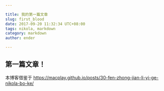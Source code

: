 ```yaml
---

title: 我的第一篇文章
slug: first_blood
date: 2017-09-20 11:32:34 UTC+08:00
tags: nikola, markdown
category: markdown
author: ender

---
```


## 第一篇文章！
本博客借鉴于  https://macplay.github.io/posts/30-fen-zhong-jian-li-yi-ge-nikola-bo-ke/

